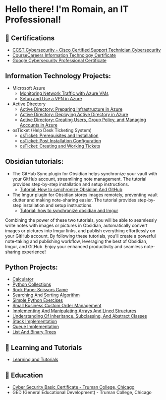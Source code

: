 <h1>Hello there! I'm Romain, an IT Professional!

<h2>📄 Certifications</h2>

- [CCST Cybersecurity - Cisco Certified Support Technician Cybersecurity](https://imgur.com/ay3xYsT)
- [CourseCareers Information Technology Certificate](https://imgur.com/a/0CATksl)
- [Google Cybersecurity Professional Certificate](https://www.coursera.org/account/accomplishments/professional-cert/DT23G74IV10L)

<h2>Information Technology Projects:</h2>

- Microsoft Azure
  -  [Monitoring Network Traffic with Azure VMs](https://github.com/RomainTranchant/Network-Monitoring)
  -  [Setup and Use a VPN in Azure](https://github.com/RomainTranchant/Azure_VPN_Setup)
- Active Directory
  - [Active Directory: Preparing Infrastructure in Azure](https://github.com/RomainTranchant/AD_Preparing_Active_Directory_In_Azure)
  - [Active Directory: Deploying Active Directory in Azure](https://github.com/RomainTranchant/AD_Deploying_Active_Directory)
  - [Active Directory: Creating Users, Group Policy, and Managing Accounts in Azure](https://github.com/RomainTranchant/AD_Creating_Users_Group_Policies_And_Managing_Accounts)
- osTicket (Help Desk Ticketing System)
  -  [osTicket: Prerequisites and Installation](https://github.com/RomainTranchant/OsTicket_Installation)
  -  [osTicket: Post Installation Configuration](https://github.com/RomainTranchant/OsTicket_Configuration)
  -  [osTicket: Creating and Working Tickets](https://github.com/RomainTranchant/OsTicket_Creating_And_Working_Tickets)

<h2>Obsidian tutorials:</h2>

- The GitHub Sync plugin for Obsidian helps synchronize your vault with your GitHub account, streamlining note management. The tutorial provides step-by-step installation and setup instructions.
  -  [Tutorial: How to synchronize Obsidian And GitHub](https://github.com/RomainTranchant/Vault/blob/main/Tutorial%20Synchronization%20Obsidian%20And%20GitHub.md)
- The Imgur plugin for Obsidian stores images remotely, preventing vault clutter and making note-sharing easier. The tutorial provides step-by-step installation and setup instructions.
  -  [Tutorial: how to synchronize obsidian and Imgur](https://github.com/RomainTranchant/Vault/blob/main/Tutorial%20Imgur%20Sync%20with%20Obsidian.md)
  
Combining the power of these two tutorials, you will be able to seamlessly write notes with images or pictures in Obsidian, automatically convert images or pictures into Imgur links, and publish everything effortlessly on your GitHub account.
By following these tutorials, you'll create a powerful note-taking and publishing workflow, leveraging the best of Obsidian, Imgur, and GitHub. Enjoy your enhanced productivity and seamless note-sharing experience!
<h2>Python Projects:</h2>

  -  [Calculator](https://github.com/RomainTranchant/CIS103_calculator/blob/main/enhanced_calculator.py)
  -  [Python Collections](https://github.com/RomainTranchant/CIS103_Extra-Credit-Lab-Assignment-Advanced-Python-Collections/blob/main/CIS103_extra_credit.py)
  -  [Rock Paper Scissors Game](https://github.com/RomainTranchant/rock-paper-scissors/blob/main/rock_paper_scissors.py)
  -  [Searching And Sorting Algorithm](https://github.com/RomainTranchant/CIS103_Assignment5_Searching-Sorting-and-Complexity-Analysis)
  -  [Simple Python Exercises](https://github.com/RomainTranchant/CIS_103_Lab_6)
  -  [Small Business Custom Order Management](https://github.com/RomainTranchant/Midterm_Order_management/blob/main/Midterm.py)
  -  [Implementing And Manipulating Arrays And Lined Structures](https://github.com/RomainTranchant/Lab-7-Implementing-and-Manipulating-Arrays-and-Linked-Structures)
  -  [Understanding Of Inheritance, Subclassing, And Abstract Classes](https://github.com/RomainTranchant/AbstractBag/blob/main/abstractbag.py)
  -  [Stack Implementation](https://github.com/RomainTranchant/Stack/blob/main/stacks.py)
  -  [Queue Implementation](https://github.com/RomainTranchant/Queue/blob/main/queues.py)
  -  [List And Binary Trees](https://github.com/RomainTranchant/List-and-binary-tree)

<h2>📄 Learning and Tutorials</h2>

- [Learning and Tutorials](https://github.com/RomainTranchant/Obsidian-for-Github)

<h2>📄 Education</h2>

-  [Cyber Security Basic Certificate - Truman College, Chicago](https://imgur.com/a/fMXHsbm)
-  GED (General Educational Development) - Truman College, Chicago


